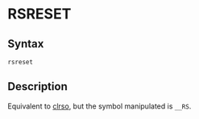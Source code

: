 # RSRESET

## Syntax
```assembly
rsreset
```

## Description
Equivalent to [clrso](clrso.md), but the symbol manipulated is `__RS`.
